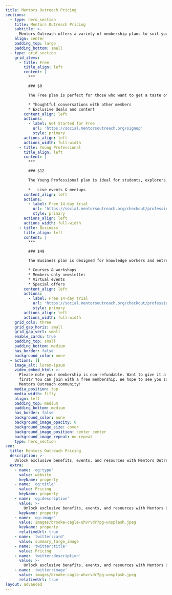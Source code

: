 ```yaml
---
title: Mentors Outreach Pricing
sections:
  - type: hero_section
    title: Mentors Outreach Pricing
    subtitle: >-
      Mentors Outreach offers a variety of membership plans to suit your needs and budget. Whether you're a student, explorer, creator, knowledge worker, or entrepreneur, there's a plan that's right for you.
    align: center
    padding_top: large
    padding_bottom: small
  - type: grid_section
    grid_items:
      - title: Free
        title_align: left
        content: |
          ***

          ### $0

          The Free plan is perfect for those who want to get a taste of what Mentors Outreach has to offer. With the Free plan, you'll have access to:

          * Thoughtful conversations with other members
          * Exclusive deals and content
        content_align: left
        actions:
          - label: Get Started for Free
            url: 'https://social.mentorsoutreach.org/signup'
            style: primary
        actions_align: left
        actions_width: full-width
      - title: Young Professional
        title_align: left
        content: |
          ***

          ### $12

          The Young Professional plan is ideal for students, explorers, and creators who want to take their learning and networking to the next level. With the Young Professional plan, you'll have access to everything in the Free plan, plus:
        
          *   Live events & meetups
        content_align: left
        actions:
          - label: Free 14-day trial
            url: 'https://social.mentorsoutreach.org/checkout/professional'
            style: primary
        actions_align: left
        actions_width: full-width
      - title: Business
        title_align: left
        content: |
          ***

          ### $49

          The Business plan is designed for knowledge workers and entrepreneurs who want to grow their businesses and reach their full potential. With the Business plan, you'll have access to everything in the Young Professional plan, plus:

          * Courses & workshops
          * Members-only newsletter
          * Virtual events
          * Special offers
        content_align: left
        actions:
          - label: Free 14-day trial
            url: 'https://social.mentorsoutreach.org/checkout/professional'
            style: primary
        actions_align: left
        actions_width: full-width
    grid_cols: three
    grid_gap_horiz: small
    grid_gap_vert: small
    enable_cards: true
    padding_top: small
    padding_bottom: medium
    has_border: false
    background_color: none
  - actions: []
    image_alt: lorem-ipsum
    video_embed_html: >-
      Please note your membership is non-refundable. Want to give it a try
      first? You can join with a free membership. We hope to see you soon in the
      Mentors Outreach community!
    media_position: top
    media_width: fifty
    align: left
    padding_top: medium
    padding_bottom: medium
    has_border: false
    background_color: none
    background_image_opacity: 0
    background_image_size: cover
    background_image_position: center center
    background_image_repeat: no-repeat
    type: hero_section
seo:
  title: Mentors Outreach Pricing
  description: >-
    Unlock exclusive benefits, events, and resources with Mentors Outreach membership plans. Find the perfect fit for students, creators, entrepreneurs, and more! 
  extra:
    - name: 'og:type'
      value: website
      keyName: property
    - name: 'og:title'
      value: Pricing
      keyName: property
    - name: 'og:description'
      value: >-
        Unlock exclusive benefits, events, and resources with Mentors Outreach membership plans. Find the perfect fit for students, creators, entrepreneurs, and more! 
      keyName: property
    - name: 'og:image'
      value: images/brooke-cagle-uhvrvdr7pg-unsplash.jpeg
      keyName: property
      relativeUrl: true
    - name: 'twitter:card'
      value: summary_large_image
    - name: 'twitter:title'
      value: Pricing
    - name: 'twitter:description'
      value: >-
        Unlock exclusive benefits, events, and resources with Mentors Outreach membership plans. Find the perfect fit for students, creators, entrepreneurs, and more! 
    - name: 'twitter:image'
      value: images/brooke-cagle-uhvrvdr7pg-unsplash.jpeg
      relativeUrl: true
layout: advanced
---
```

